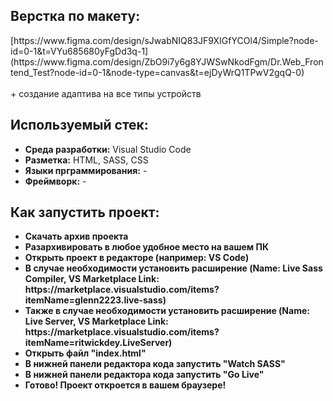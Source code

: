 <h2>Верстка по макету:</h2> 
[https://www.figma.com/design/sJwabNIQ83JF9XIGfYCOl4/Simple?node-id=0-1&t=VYu685680yFgDd3q-1](https://www.figma.com/design/ZbO9i7y6g8YJWSwNkodFgm/Dr.Web_Frontend_Test?node-id=0-1&node-type=canvas&t=ejDyWrQ1TPwV2gqQ-0)
<br>
<br>
+ создание адаптива на все типы устройств<br>

<h2>Используемый стек:</h2>
<ul>
  <li><b>Среда разработки:</b> Visual Studio Code</li>
  <li><b>Разметка:</b> HTML, SASS, CSS</li>
  <li><b>Языки прграммирования:</b> -</li>
  <li><b>Фреймворк:</b> -</li>
</ul>

<h2>Как запустить проект:</h2>
<ul>
  <li><b>Скачать архив проекта</b></li>
  <li><b>Разархивировать в любое удобное место на вашем ПК</b></li>
  <li><b>Открыть проект в редакторе (например: VS Code)</b></li>
  <li><b>В случае необходимости установить расширение (Name: Live Sass Compiler, VS Marketplace Link: https://marketplace.visualstudio.com/items?itemName=glenn2223.live-sass)</b></li>
  <li><b>Также в случае необходимости установить расширение (Name: Live Server, VS Marketplace Link: https://marketplace.visualstudio.com/items?itemName=ritwickdey.LiveServer)</b></li>
  <li><b>Открыть файл "index.html"</b></li>
  <li><b>В нижней панели редактора кода запустить "Watch SASS"</b></li>
  <li><b>В нижней панели редактора кода запустить "Go Live"</b></li>
  <li><b>Готово! Проект откроется в вашем браузере!</b></li>
</ul>

